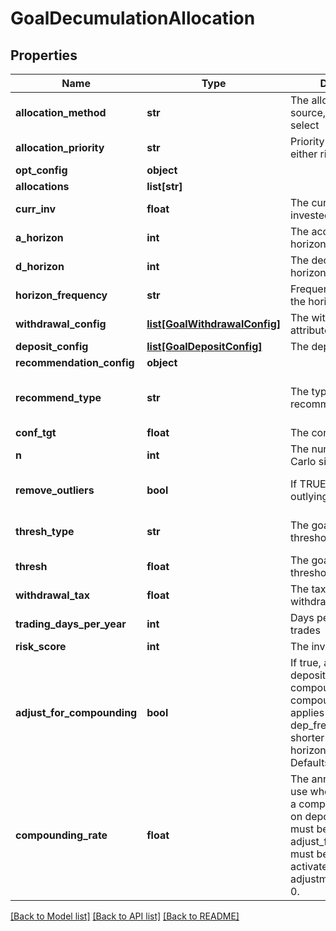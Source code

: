 # GoalDecumulationAllocation

## Properties
Name | Type | Description | Notes
------------ | ------------- | ------------- | -------------
**allocation_method** | **str** | The allocation universe source, either create or select | 
**allocation_priority** | **str** | Priority when allocating, either risk or goal | 
**opt_config** | **object** |  | [optional] 
**allocations** | **list[str]** |  | [optional] 
**curr_inv** | **float** | The current amount invested | 
**a_horizon** | **int** | The accumulation goal horizon | 
**d_horizon** | **int** | The decumulation goal horizon | 
**horizon_frequency** | **str** | Frequency in relation to the horizon | 
**withdrawal_config** | [**list[GoalWithdrawalConfig]**](GoalWithdrawalConfig.md) | The withdrawal attributes | 
**deposit_config** | [**list[GoalDepositConfig]**](GoalDepositConfig.md) | The deposit attributes | [optional] 
**recommendation_config** | **object** |  | [optional] 
**recommend_type** | **str** | The type of recommended action | [optional] [default to 'horizon']
**conf_tgt** | **float** | The confidence target | [optional] 
**n** | **int** | The number of Monte Carlo simulations to run | [optional] 
**remove_outliers** | **bool** | If TRUE, remove outlying results | [optional] [default to True]
**thresh_type** | **str** | The goal deviation threshold type | [optional] [default to 'perc']
**thresh** | **float** | The goal deviation threshold value | [optional] 
**withdrawal_tax** | **float** | The tax rate for withdrawals | [optional] 
**trading_days_per_year** | **int** | Days per year a portfolio trades | [optional] 
**risk_score** | **int** | The investor&#39;s risk score | [optional] 
**adjust_for_compounding** | **bool** | If true, adjust periodic deposit amounts for compounding based on compounding_rate. This applies when a deposit’s dep_frequency is shorter than horizon_frequency. Defaults to false. | [optional] [default to False]
**compounding_rate** | **float** | The annualized rate to use when approximating a compounding effect on deposits. This value must be defined and adjust_for_compounding must be true in order to activate compounding adjustment. Defaults to 0. | [optional] 

[[Back to Model list]](../README.md#documentation-for-models) [[Back to API list]](../README.md#documentation-for-api-endpoints) [[Back to README]](../README.md)


